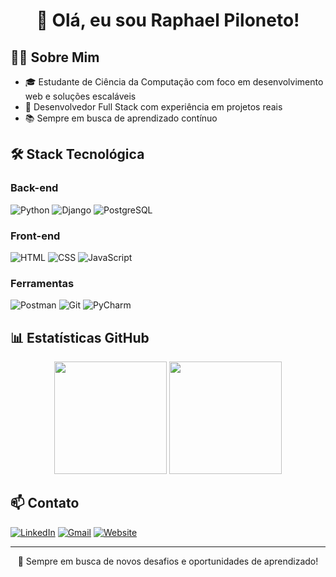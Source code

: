 <div align="center">
  <h1>👋 Olá, eu sou Raphael Piloneto!</h1>
</div>

## 👨‍💻 Sobre Mim
- 🎓 Estudante de Ciência da Computação com foco em desenvolvimento web e soluções escaláveis
- 💼 Desenvolvedor Full Stack com experiência em projetos reais
- 📚 Sempre em busca de aprendizado contínuo

## 🛠️ Stack Tecnológica

### Back-end
![Python](https://img.shields.io/badge/Python-3776AB?style=for-the-badge&logo=python&logoColor=white)
![Django](https://img.shields.io/badge/Django-092E20?style=for-the-badge&logo=django&logoColor=white)
![PostgreSQL](https://img.shields.io/badge/PostgreSQL-316192?style=for-the-badge&logo=postgresql&logoColor=white)

### Front-end
![HTML](https://img.shields.io/badge/HTML5-E34F26?style=for-the-badge&logo=html5&logoColor=white)
![CSS](https://img.shields.io/badge/CSS3-1572B6?style=for-the-badge&logo=css3&logoColor=white)
![JavaScript](https://img.shields.io/badge/JavaScript-F7DF1E?style=for-the-badge&logo=javascript&logoColor=black)

### Ferramentas
![Postman](https://img.shields.io/badge/Postman-FF6C37?style=for-the-badge&logo=postman&logoColor=white)
![Git](https://img.shields.io/badge/Git-F05032?style=for-the-badge&logo=git&logoColor=white)
![PyCharm](https://img.shields.io/badge/PyCharm-000000?style=for-the-badge&logo=pycharm&logoColor=white)

## 📊 Estatísticas GitHub
<div align="center">
  <img height="180em" src="https://github-readme-stats.vercel.app/api?username=raphaelpiloneto&show_icons=true&theme=dracula&include_all_commits=true&count_private=true"/>
  <img height="180em" src="https://github-readme-stats.vercel.app/api/top-langs/?username=raphaelpiloneto&layout=compact&langs_count=7&theme=dracula"/>
</div>

## 📫 Contato
[![LinkedIn](https://img.shields.io/badge/LinkedIn-0077B5?style=for-the-badge&logo=linkedin&logoColor=white)](https://www.linkedin.com/in/seu-linkedin/)
[![Gmail](https://img.shields.io/badge/Gmail-D14836?style=for-the-badge&logo=gmail&logoColor=white)](mailto:seu.email@gmail.com)
[![Website](https://img.shields.io/badge/Website-FFC67D?style=for-the-badge&logo=google-chrome&logoColor=white)](https://seusite.com.br)




---
<div align="center">
  <p>🚀 Sempre em busca de novos desafios e oportunidades de aprendizado!</p>
</div>
